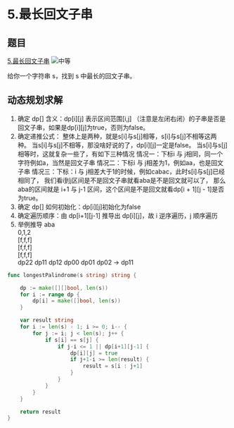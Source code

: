 # 5.最长回文子串

## 题目

[5.最长回文子串](https://leetcode.cn/problems/longest-palindromic-substring/) <img alt="中等" src="https://img.shields.io/badge/%E4%B8%AD%E7%AD%89-yellow" style="display:inline-block;">

给你一个字符串 s，找到 s 中最长的回文子串。

## 动态规划求解

1. 确定 dp[] 含义：dp[i][j] 表示区间范围[i,j] （注意是左闭右闭）的子串是否是回文子串，如果是dp[i][j]为true，否则为false。
2. 确定递推公式：
	整体上是两种，就是s[i]与s[j]相等，s[i]与s[j]不相等这两种。
	当s[i]与s[j]不相等，那没啥好说的了，dp[i][j]一定是false。
	当s[i]与s[j]相等时，这就复杂一些了，有如下三种情况
	情况一：下标i 与 j相同，同一个字符例如a，当然是回文子串
	情况二：下标i 与 j相差为1，例如aa，也是回文子串
	情况三：下标：i 与 j相差大于1的时候，例如cabac，此时s[i]与s[j]已经相同了，
	我们看i到j区间是不是回文子串就看aba是不是回文就可以了，
	那么aba的区间就是 i+1 与 j-1 区间，这个区间是不是回文就看dp[i + 1][j - 1]是否为true。
3. 确定 dp[] 如何初始化：dp[i][j]初始化为false
4. 确定遍历顺序：由 dp[i+1][j-1] 推导出 dp[i][j]，故 i 逆序遍历，j 顺序遍历
5. 举例推导
	aba<br/>
	0,1,2<br/>
	[f,f,f]<br/>
	[f,f,f]<br/>
	[f,f,f]<br/>
	dp22 dp11 dp12 dp00 dp01 dp02 -> dp11

```go
func longestPalindrome(s string) string {

	dp := make([][]bool, len(s))
	for i := range dp {
		dp[i] = make([]bool, len(s))
	}

	var result string
	for i := len(s) - 1; i >= 0; i-- {
		for j := i; j < len(s); j++ {
			if s[i] == s[j] {
				if j-i <= 1 || dp[i+1][j-1] {
					dp[i][j] = true
					if j+1-i >= len(result) {
						result = s[i : j+1]
					}
				}
			}
		}
	}

	return result
}
```